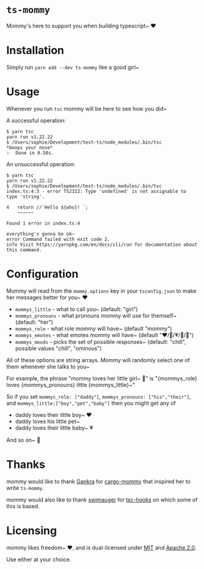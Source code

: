 # `ts-mommy`

Mommy's here to support you when building typescript~ ❤️

# Installation

Simply run `yarn add --dev ts-mommy` like a good girl~

# Usage

Whenever you run `tsc` mommy will be here to see how you did~

A successful operation:
```
$ yarn tsc
yarn run v1.22.22
$ /Users/sophie/Development/test-ts/node_modules/.bin/tsc
*boops your nose*
✨  Done in 0.58s.
```

An unsuccessful operation:
```
$ yarn tsc
yarn run v1.22.22
$ /Users/sophie/Development/test-ts/node_modules/.bin/tsc
index.ts:4:3 - error TS2322: Type 'undefined' is not assignable to type 'string'.

4   return //`Hello ${who}! `;
    ~~~~~~

Found 1 error in index.ts:4

everything's gonna be ok~
error Command failed with exit code 2.
info Visit https://yarnpkg.com/en/docs/cli/run for documentation about this command.
```

# Configuration

Mommy will read from the `mommy.options` key in your `tsconfig.json` to make her messages better for you~ ❤️

* `mommys_little` - what to call you~ (default: "girl")
* `mommys_pronouns` - what pronouns mommy will use for themself~ (default: "her")
* `mommys_role` - what role mommy will have~ (default "mommy")
* `mommys_emotes` - what emotes mommy will have~ (default "❤️/💖/💗/💓/💞")
* `mommys_moods` - picks the set of possible responses~ (default: "chill", possible values "chill", "ominous")

All of these options are string arrays. Mommy will randomly select one of them whenever she talks to you~

For example, the phrase "mommy loves her little girl~ 💞" is "{mommys_role} loves {mommys_pronouns} little {mommys_little}~"

So if you set `mommys_role: ["daddy"]`, `mommys_pronouns: ["his","their"]`, and `mommys_little:["boy","pet","baby"]` then you might get any of

* daddy loves their little boy~ ❤️
* daddy loves his little pet~
* daddy loves their little baby~ 💗

And so on~ 💓

# Thanks

mommy would like to thank [Gankra](https://github.com/Gankra) for [cargo-mommy](https://github.com/Gankra/cargo-mommy) that inspired her to write `ts-mommy`.

mommy would also like to thank [swimauger](https://github.com/swimauger) for [tsc-hooks](https://github.com/swimauger/tsc-hooks) on which some of this is based.

# Licensing
mommy likes freedom~ ❤️, and is dual-licensed under [MIT](LICENSE-MIT) and [Apache 2.0](LICENSE-APACHE).

Use either at your choice.

